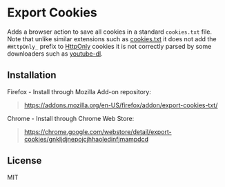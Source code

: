 # Export Cookies

Adds a browser action to save all cookies in a standard `cookies.txt` file. Note that unlike similar extensions such as [cookies.txt](https://addons.mozilla.org/en-US/firefox/addon/cookies-txt/) it does not add the `#HttpOnly_` prefix to [HttpOnly](https://developer.mozilla.org/en-US/docs/Web/HTTP/Cookies#Secure_and_HttpOnly_cookies) cookies it is not correctly parsed by some downloaders such as [youtube-dl](https://github.com/rg3/youtube-dl).

## Installation
Firefox - Install through Mozilla Add-on repository:
> https://addons.mozilla.org/en-US/firefox/addon/export-cookies-txt/

Chrome - Install through Chrome Web Store:
> https://chrome.google.com/webstore/detail/export-cookies/gnkljdjnepojcjhhaoledinfjmampdcd

## License
MIT
